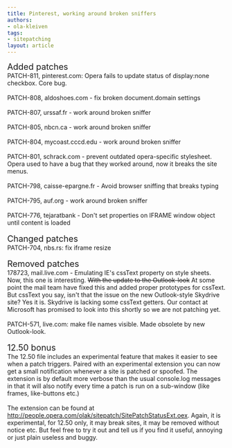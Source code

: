 ```yaml
---
title: Pinterest, working around broken sniffers
authors:
- ola-kleiven
tags:
- sitepatching
layout: article
---
```

<span style="font-size: 140%">Added patches</span><br/>PATCH-811, pinterest.com: Opera fails to update status of display:none checkbox. Core bug.<br/><br/>PATCH-808, aldoshoes.com - fix broken document.domain settings<br/><br/>PATCH-807, urssaf.fr - work around broken sniffer<br/><br/>PATCH-805, nbcn.ca - work around broken sniffer<br/><br/>PATCH-804, mycoast.cccd.edu - work around broken sniffer<br/><br/>PATCH-801, schrack.com - prevent outdated opera-specific stylesheet. Opera used to have a bug that they worked around, now it breaks the site menus.<br/><br/>PATCH-798, caisse-epargne.fr - Avoid browser sniffing that breaks typing<br/><br/>PATCH-795, auf.org - work around broken sniffer<br/><br/>PATCH-776, tejaratbank - Don&#39;t set properties on IFRAME window object until content is loaded<br/><br/><span style="font-size: 140%">Changed patches</span><br/>PATCH-704, nbs.rs: fix iframe resize<br/><br/><span style="font-size: 140%">Removed patches</span><br/>178723, mail.live.com - Emulating IE&#39;s cssText property on style sheets. Now, this one is interesting. <s>With the update to the Outlook-look</s> At some point the mail team have fixed this and added proper prototypes for cssText. But cssText you say, isn&#39;t that the issue on the new Outlook-style Skydrive site? Yes it is. Skydrive is lacking some cssText getters. Our contact at Microsoft has promised to look into this shortly so we are not patching yet.<br/><br/>PATCH-571, live.com: make file names visible. Made obsolete by new Outlook-look.<br/><br/><span style="font-size: 140%">12.50 bonus</span><br/>The 12.50 file includes an experimental feature that makes it easier to see when a patch triggers. Paired with an experimental extension you can now get a small notification whenever a site is patched or spoofed. The extension is by default more verbose than the usual console.log messages in that it will also notify every time a patch is run on a sub-window (like frames, like-buttons etc.)<br/><br/>The extension can be found at <a href="http://people.opera.com/olak/sitepatch/SitePatchStatusExt.oex" target="_blank">http://people.opera.com/olak/sitepatch/SitePatchStatusExt.oex</a>. Again, it is experimental, for 12.50 only, it may break sites, it may be removed without notice etc. But feel free to try it out and tell us if you find it useful, annoying or just plain useless and buggy.<br/><br/><br/><br/>

